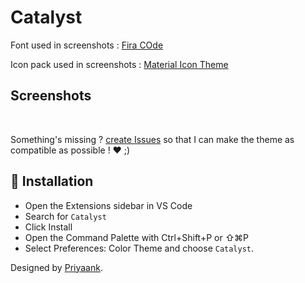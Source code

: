 # Catalyst

Font used in screenshots : [Fira COde](https://github.com/tonsky/FiraCode)

Icon pack used in screenshots : [Material Icon Theme](https://marketplace.visualstudio.com/items?itemName=PKief.material-icon-theme)

## Screenshots

![]()
![]()

Something's missing ? [create Issues]() so that I can make the theme as compatible as possible ! ❤️ ;)

## 🚀 Installation

- Open the Extensions sidebar in VS Code
- Search for `Catalyst`
- Click Install
- Open the Command Palette with Ctrl+Shift+P or ⇧⌘P
- Select Preferences: Color Theme and choose `Catalyst`.

Designed by [Priyaank](https://github.com/PRIYAANK2510).
